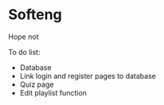 # Softeng
Hope not

To do list:
- Database
- Link login and register pages to database
- Quiz page
- Edit playlist function
